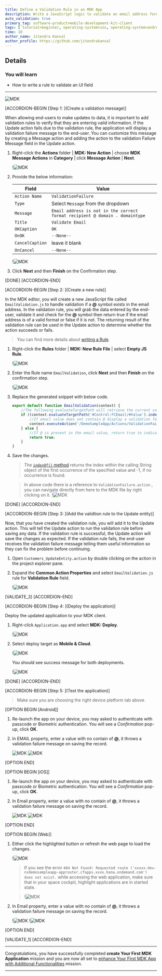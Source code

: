 ```yaml
---
title: Define a Validation Rule in an MDK App
description: Write a JavaScript logic to validate an email address format in an MDK app.
auto_validation: true
primary_tag: software-product>mobile-development-kit-client
tags: [ tutorial>beginner, operating-system>ios, operating-system>android, topic>mobile, software-product>sap-business-technology-platform, software-product>mobile-development-kit-client, software-product>sap-mobile-services, software-product>sap-business-application-studio ]
time: 10
author_name: Jitendra Kansal
author_profile: https://github.com/jitendrakansal
---
```


## Details
### You will learn
  - How to write a rule to validate an UI field

---

![MDK](img_1.gif)

[ACCORDION-BEGIN [Step 1: ](Create a validation message)]

When allowing end-users to make updates to data, it is important to add validation rules to verify that they are entering valid information.
If the Update action fails due to the validation rule, the application will display a validation failure message to the end-user. You can customize this message by creating a Message action and adding the action to the validation Failure Message field in the Update action.

1. Right-click the **Actions** folder | **MDK: New Action** | choose **MDK Message Actions** in **Category** | click **Message Action** | **Next**.

    !![MDK](img_1.1.png)

2. Provide the below information:

    | Field | Value |
    |----|----|
    | `Action Name`| `ValidationFailure` |
    | `Type` | Select `Message` from the dropdown |
    | `Message`| `Email address is not in the correct format recipient @ domain . domaintype` |
    | `Title` |  `Validate Email` |
    | `OKCaption`| `OK` |
    | `OnOK` | `--None--` |
    | `CancelCaption` | leave it blank |
    | `OnCancel` | `--None--` |

    !![MDK](img_1.2.png)

3. Click **Next** and then **Finish** on the Confirmation step.

[DONE]
[ACCORDION-END]


[ACCORDION-BEGIN [Step 2: ](Create a new rule)]

In the MDK editor, you will create a new JavaScript file called `EmailValidation.js` to handle validation if a **@** symbol exists in the email address. In the validation rule, you will grab the data entered by the end-user, validate it and check for the **@** symbol then return true if the email address is of a valid format or false if it is not. The returning result of the validation rule can be used in the Update action to determine whether the action succeeds or fails.

>You can find more details about [writing a Rule](https://help.sap.com/doc/f53c64b93e5140918d676b927a3cd65b/Cloud/en-US/docs-en/guides/getting-started/mdk/development/rules.html).

1. Right-click the **Rules** folder | **MDK: New Rule File** | select **Empty JS Rule**.

    !![MDK](img_2.1.png)

2. Enter the Rule name `EmailValidation`, click **Next** and then **Finish** on the confirmation step.

    !![MDK](img_2.2.png)

3. Replace the generated snippet with below code.

    ```JavaScript
    export default function EmailValidation(context) {
        //The following evaluateTargetPath will retrieve the current value of the email control
        if ((context.evaluateTargetPath('#Control:FCEmail/#Value').indexOf('@')) === -1) {
            //If email value does not contain @ display a validation failure message to the end-user
            context.executeAction('/DemoSampleApp/Actions/ValidationFailure.action');
        } else {
            //If @ is present in the email value, return true to indicate validation is successful
            return true;
        }
    }
    ```

4. Save the changes.

    >The [`indexOf()` method](https://www.w3schools.com/jsref/jsref_indexof.asp) returns the index within the calling String object of the first occurrence of the specified value and -1, if no occurrence is found.

    >In above code there is a reference to `ValidationFailure.action` , you can navigate directly from here to the MDK file by right clicking on it.
    !![MDK](img_2.3.png)

[DONE]
[ACCORDION-END]

[ACCORDION-BEGIN [Step 3: ](Add the validtion rule to the Update entity)]

Now, that you have created the validation rule, you will add it to the Update action. This will tell the Update action to run the validation rule before saving any data. If the validation rule is successful, the Update action will save the changes as expected. If the validation rule fails, the end-user receives the validation failure message telling them useful information so they can fix the problem before continuing.

1. Open `Customers_UpdateEntity.action` by double clicking on the action in the project explorer pane.

2. Expand the **Common Action Properties** and select `EmailValidation.js` rule for **Validation Rule** field.

    !![MDK](img-3.1.png)

[VALIDATE_3]
[ACCORDION-END]


[ACCORDION-BEGIN [Step 4: ](Deploy the application)]

Deploy the updated application to your MDK client.

1. Right-click `Application.app` and select **MDK: Deploy**.

    !![MDK](img-4.1.png)

2. Select deploy target as **Mobile & Cloud**.

    !![MDK](img-4.2.png)

    You should see success message for both deployments.

    !![MDK](img-4.3.png)

[DONE]
[ACCORDION-END]

[ACCORDION-BEGIN [Step 5: ](Test the application)]

>Make sure you are choosing the right device platform tab above.

[OPTION BEGIN [Android]]

1. Re-launch the app on your device, you may asked to authenticate with passcode or Biometric authentication. You will see a _Confirmation_ pop-up, click **OK**.

2. In EMAIL property, enter a value with no contain of **@**, it throws a validation failure message on saving the record.

    ![MDK](img_5.2.1.png)
    ![MDK](img_5.2.2.png)

[OPTION END]

[OPTION BEGIN [iOS]]

1. Re-launch the app on your device, you may asked to authenticate with passcode or Biometric authentication. You will see a _Confirmation_ pop-up, click **OK**.

2. In Email property, enter a value with no contain of **@**, it throws a validation failure message on saving the record.

    ![MDK](img_5.2.3.png)
    ![MDK](img_5.2.4.png)

[OPTION END]

[OPTION BEGIN [Web]]

1. Either click the highlighted button or refresh the web page to load the changes.

    !![MDK](img-5.6.png)

    >If you see the error `404 Not Found: Requested route ('xxxxx-dev-nsdemosampleapp-approuter.cfapps.xxxx.hana.ondemand.com') does not exist.` while accessing the web application, make sure that in your space cockpit, highlight applications are in started state.

    >!![MDK](img-5.3.png)

2. In Email property, enter a value with no contain of **@**, it throws a validation failure message on saving the record.

    !![MDK](img_5.4.png)
    !![MDK](img_5.5.png)

[OPTION END]

[VALIDATE_1]
[ACCORDION-END]

---

Congratulations, you have successfully completed **create Your First MDK Application** mission and you are now all set to [enhance Your First MDK App with Additional Functionalities](mission.mobile-dev-kit-enhance) mission.

---
